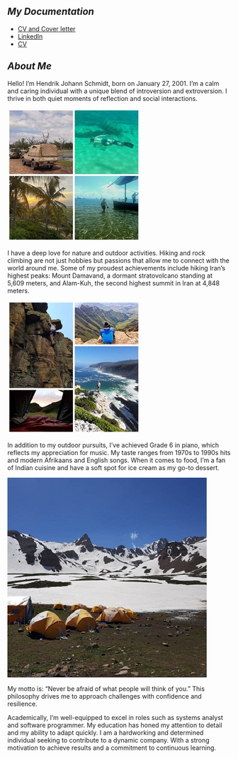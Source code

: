 ## *My Documentation*

* [CV and Cover letter](file:///C:/Users/schmi/Desktop/Hendrik%20Johann%20Schmidt%20Cover%20Letter%20and%20CV.pdf)   
* [LinkedIn](https://www.linkedin.com/in/hendrik-schmidt-24a951285/?trk=opento_sprofile_details)
* [CV](CV.pdf)

## *About Me*

Hello! I’m Hendrik Johann Schmidt, born on January 27, 2001. I’m a calm and caring individual with a unique blend of introversion and extroversion. I thrive in both quiet moments of reflection and social interactions.

![Photos of my hobbies](Images/Adventures.jpg "Adventures")

I have a deep love for nature and outdoor activities. Hiking and rock climbing are not just hobbies but passions that allow me to connect with the world around me. Some of my proudest achievements include hiking Iran’s highest peaks: Mount Damavand, a dormant stratovolcano standing at 5,609 meters, and Alam-Kuh, the second highest summit in Iran at 4,848 meters.

![Photos of my hobbies](Images/Collage.jpg "My hobbies")

In addition to my outdoor pursuits, I’ve achieved Grade 6 in piano, which reflects my appreciation for music. My taste ranges from 1970s to 1990s hits and modern Afrikaans and English songs. When it comes to food, I’m a fan of Indian cuisine and have a soft spot for ice cream as my go-to dessert.

![Photos of my hobbies]( Images/Mountain.jpg "Mount Alam-Kuh")  

My motto is: “Never be afraid of what people will think of you.” This philosophy drives me to approach challenges with confidence and resilience.

Academically, I’m well-equipped to excel in roles such as systems analyst and software programmer. My education has honed my attention to detail and my ability to adapt quickly. I am a hardworking and determined individual seeking to contribute to a dynamic company. With a strong motivation to achieve results and a commitment to continuous learning.


  










